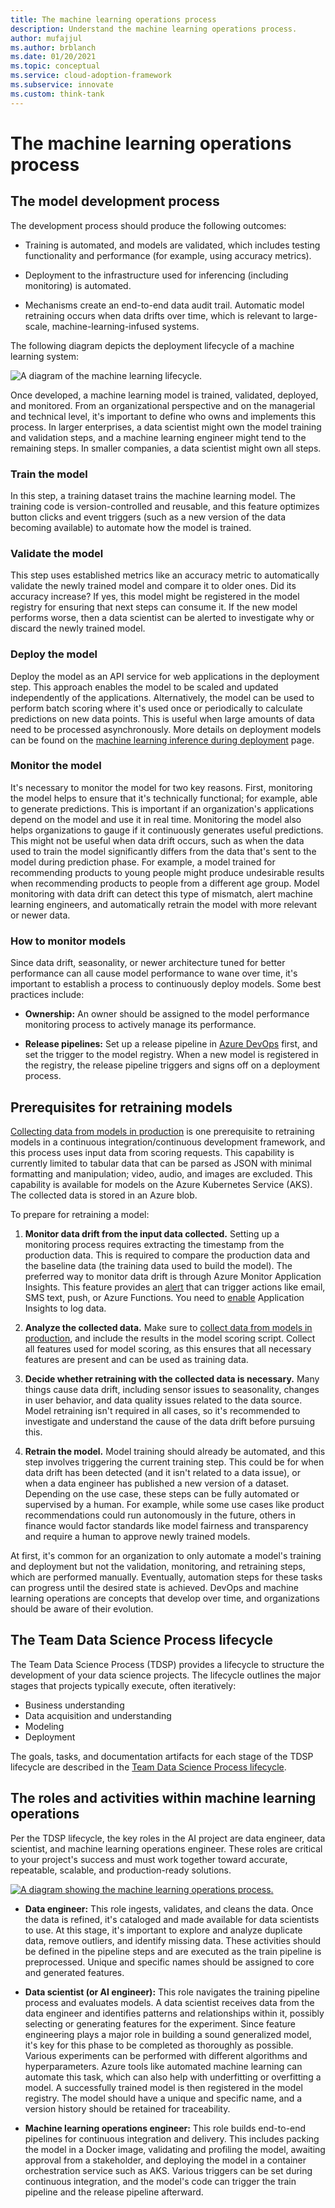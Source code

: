 ```yaml
---
title: The machine learning operations process
description: Understand the machine learning operations process.
author: mufajjul
ms.author: brblanch
ms.date: 01/20/2021
ms.topic: conceptual
ms.service: cloud-adoption-framework
ms.subservice: innovate
ms.custom: think-tank
---
```


# The machine learning operations process

## The model development process

The development process should produce the following outcomes:

- Training is automated, and models are validated, which includes testing functionality and performance (for example, using accuracy metrics).

- Deployment to the infrastructure used for inferencing (including monitoring) is automated.

- Mechanisms create an end-to-end data audit trail. Automatic model retraining occurs when data drifts over time, which is relevant to large-scale, machine-learning-infused systems.

The following diagram depicts the deployment lifecycle of a machine learning system:

![A diagram of the machine learning lifecycle.](./media/ml-lifecycle.png)

Once developed, a machine learning model is trained, validated, deployed, and monitored. From an organizational perspective and on the managerial and technical level, it's important to define who owns and implements this process. In larger enterprises, a data scientist might own the model training and validation steps, and a machine learning engineer might tend to the remaining steps. In smaller companies, a data scientist might own all steps.

### Train the model

In this step, a training dataset trains the machine learning model. The training code is version-controlled and reusable, and this feature optimizes button clicks and event triggers (such as a new version of the data becoming available) to automate how the model is trained.

### Validate the model

This step uses established metrics like an accuracy metric to automatically validate the newly trained model and compare it to older ones. Did its accuracy increase? If yes, this model might be registered in the model registry for ensuring that next steps can consume it. If the new model performs worse, then a data scientist can be alerted to investigate why or discard the newly trained model.

### Deploy the model

Deploy the model as an API service for web applications in the deployment step. This approach enables the model to be scaled and updated independently of the applications. Alternatively, the model can be used to perform batch scoring where it's used once or periodically to calculate predictions on new data points. This is useful when large amounts of data need to be processed asynchronously. More details on deployment models can be found on the [machine learning inference during deployment](./ml-deployment-inference.md) page.

### Monitor the model

It's necessary to monitor the model for two key reasons. First, monitoring the model helps to ensure that it's technically functional; for example, able to generate predictions. This is important if an organization's applications depend on the model and use it in real time. Monitoring the model also helps organizations to gauge if it continuously generates useful predictions. This might not be useful when data drift occurs, such as when the data used to train the model significantly differs from the data that's sent to the model during prediction phase. For example, a model trained for recommending products to young people might produce undesirable results when recommending products to people from a different age group. Model monitoring with data drift can detect this type of mismatch, alert machine learning engineers, and automatically retrain the model with more relevant or newer data.

### How to monitor models

Since data drift, seasonality, or newer architecture tuned for better performance can all cause model performance to wane over time, it's important to establish a process to continuously deploy models. Some best practices include:

- **Ownership:** An owner should be assigned to the model performance monitoring process to actively manage its performance.

- **Release pipelines:** Set up a release pipeline in [Azure DevOps](/azure/devops/user-guide/what-is-azure-devops) first, and set the trigger to the model registry. When a new model is registered in the registry, the release pipeline triggers and signs off on a deployment process.

## Prerequisites for retraining models

[Collecting data from models in production](/azure/machine-learning/how-to-enable-data-collection) is one prerequisite to retraining models in a continuous integration/continuous development framework, and this process uses input data from scoring requests. This capability is currently limited to tabular data that can be parsed as JSON with minimal formatting and manipulation; video, audio, and images are excluded. This capability is available for models on the Azure Kubernetes Service (AKS). The collected data is stored in an Azure blob.

To prepare for retraining a model:

1. **Monitor data drift from the input data collected.** Setting up a monitoring process requires extracting the timestamp from the production data. This is required to compare the production data and the baseline data (the training data used to build the model). The preferred way to monitor data drift is through Azure Monitor Application Insights. This feature provides an [alert](/azure/machine-learning/how-to-monitor-datasets#metrics-alerts-and-events) that can trigger actions like email, SMS text, push, or Azure Functions. You need to [enable](/azure/machine-learning/how-to-enable-app-insights#configure-logging-with-azure-machine-learning-studio) Application Insights to log data.

1. **Analyze the collected data.** Make sure to [collect data from models in production](/azure/machine-learning/how-to-enable-data-collection), and include the results in the model scoring script. Collect all features used for model scoring, as this ensures that all necessary features are present and can be used as training data.

1. **Decide whether retraining with the collected data is necessary.** Many things cause data drift, including sensor issues to seasonality, changes in user behavior, and data quality issues related to the data source. Model retraining isn't required in all cases, so it's recommended to investigate and understand the cause of the data drift before pursuing this.

1. **Retrain the model.** Model training should already be automated, and this step involves triggering the current training step. This could be for when data drift has been detected (and it isn't related to a data issue), or when a data engineer has published a new version of a dataset. Depending on the use case, these steps can be fully automated or supervised by a human. For example, while some use cases like product recommendations could run autonomously in the future, others in finance would factor standards like model fairness and transparency and require a human to approve newly trained models.

At first, it's common for an organization to only automate a model's training and deployment but not the validation, monitoring, and retraining steps, which are performed manually. Eventually, automation steps for these tasks can progress until the desired state is achieved. DevOps and machine learning operations are concepts that develop over time, and organizations should be aware of their evolution.

## The Team Data Science Process lifecycle

The Team Data Science Process (TDSP) provides a lifecycle to structure the development of your data science projects. The lifecycle outlines the major stages that projects typically execute, often iteratively:

- Business understanding
- Data acquisition and understanding
- Modeling
- Deployment

The goals, tasks, and documentation artifacts for each stage of the TDSP lifecycle are described in the [Team Data Science Process lifecycle](/azure/machine-learning/team-data-science-process/lifecycle).

## The roles and activities within machine learning operations

Per the TDSP lifecycle, the key roles in the AI project are data engineer, data scientist, and machine learning operations engineer. These roles are critical to your project's success and must work together toward accurate, repeatable, scalable, and production-ready solutions.

[![A diagram showing the machine learning operations process](./media/mlops-process.png).](./media/mlops-process.png#lightbox)

- **Data engineer:** This role ingests, validates, and cleans the data. Once the data is refined, it's cataloged and made available for data scientists to use. At this stage, it's important to explore and analyze duplicate data, remove outliers, and identify missing data. These activities should be defined in the pipeline steps and are executed as the train pipeline is preprocessed. Unique and specific names should be assigned to core and generated features.

- **Data scientist (or AI engineer):** This role navigates the training pipeline process and evaluates models. A data scientist receives data from the data engineer and identifies patterns and relationships within it, possibly selecting or generating features for the experiment. Since feature engineering plays a major role in building a sound generalized model, it's key for this phase to be completed as thoroughly as possible. Various experiments can be performed with different algorithms and hyperparameters. Azure tools like automated machine learning can automate this task, which can also help with underfitting or overfitting a model. A successfully trained model is then registered in the model registry. The model should have a unique and specific name, and a version history should be retained for traceability.

- **Machine learning operations engineer:** This role builds end-to-end pipelines for continuous integration and delivery. This includes packing the model in a Docker image, validating and profiling the model, awaiting approval from a stakeholder, and deploying the model in a container orchestration service such as AKS. Various triggers can be set during continuous integration, and the model's code can trigger the train pipeline and the release pipeline afterward.
